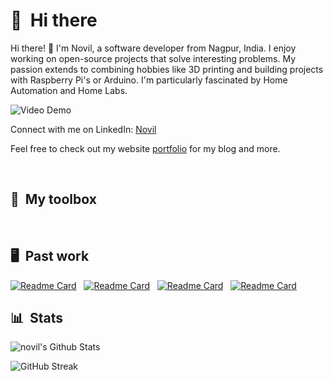
# 👋 &nbsp;Hi there

Hi there! 👋 I'm Novil, a software developer from Nagpur, India. I enjoy working on open-source projects that solve interesting problems. My passion extends to combining hobbies like 3D printing and building projects with Raspberry Pi's or Arduino. I'm particularly fascinated by Home Automation and Home Labs.



![Video Demo](production%20ID_4496268.gif)



Connect with me on LinkedIn: [Novil](https://www.linkedin.com/in/novilbarapatre/)

Feel free to check out my website [portfolio](https://portfolio-nov.netlify.app/) for my blog and more.


&nbsp;
## 🧰 &nbsp;My toolbox

&nbsp;

## 🖥 &nbsp;Past work

[![Readme Card](https://github-readme-stats.vercel.app/api/pin/?username=thenovil&repo=LOGIN-PAGE-nov&bg_color=0d1116&title_color=ce09ec&text_color=a4aacb&icon_color=007ec6)](https://github.com/thenovil/LOGIN-PAGE-nov) &nbsp; 
[![Readme Card](https://github-readme-stats.vercel.app/api/pin/?username=thenovil&repo=TODO-APP-REACT-nov&bg_color=0d1116&title_color=ce09ec&text_color=a4aacb&icon_color=007ec6)](https://github.com/thenovil/TODO-APP-REACT-nov)
&nbsp;
[![Readme Card](https://github-readme-stats.vercel.app/api/pin/?username=thenovil&repo=TODO-APP-REACT-nov&bg_color=0d1116&title_color=ce09ec&text_color=a4aacb&icon_color=007ec6)](https://github.com/thenovil/QR_CODE-gen)
&nbsp;
[![Readme Card](https://github-readme-stats.vercel.app/api/pin/?username=thenovil&repo=TODO-APP-REACT-nov&bg_color=0d1116&title_color=ce09ec&text_color=a4aacb&icon_color=007ec6)](https://github.com/thenovil/simple-calculator-novil)
&nbsp;
## 📊 &nbsp;Stats

![novil's Github Stats](https://github-readme-stats.vercel.app/api?username=thenovil&hide=contribs,prs&show_icons=true&bg_color=0d1116&title_color=ce09ec&text_color=a4aacb&icon_color=007ec6)

![GitHub Streak](https://github-readme-streak-stats.herokuapp.com/?user=thenovil&theme=dark&count_private=true&bg_color=0d1116&title_color=ce09ec&text_color=a4aacb&icon_color=007ec6)


